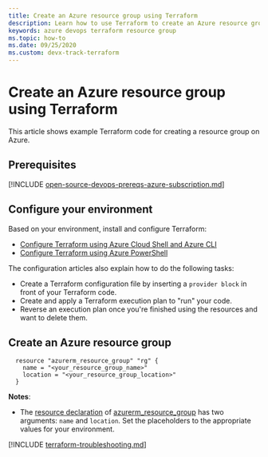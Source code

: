 ```yaml
---
title: Create an Azure resource group using Terraform
description: Learn how to use Terraform to create an Azure resource group
keywords: azure devops terraform resource group
ms.topic: how-to
ms.date: 09/25/2020
ms.custom: devx-track-terraform
---
```


# Create an Azure resource group using Terraform

This article shows example Terraform code for creating a resource group on Azure.

## Prerequisites

[!INCLUDE [open-source-devops-prereqs-azure-subscription.md](../includes/open-source-devops-prereqs-azure-subscription.md)]

## Configure your environment

Based on your environment, install and configure Terraform:

- [Configure Terraform using Azure Cloud Shell and Azure CLI](get-started-cloud-shell.md)
- [Configure Terraform using Azure PowerShell](get-started-powershell.md)

The configuration articles also explain how to do the following tasks:

- Create a Terraform configuration file by inserting a `provider block` in front of your Terraform code.
- Create and apply a Terraform execution plan to "run" your code.
- Reverse an execution plan once you're finished using the resources and want to delete them.

## Create an Azure resource group

```hcl
  resource "azurerm_resource_group" "rg" {
    name = "<your_resource_group_name>"
    location = "<your_resource_group_location>"
  }
```

**Notes**:

- The [resource declaration](https://www.terraform.io/docs/configuration/resources.html) of [azurerm_resource_group](https://www.terraform.io/docs/providers/azurerm/r/resource_group.html) has two arguments: `name` and `location`. Set the placeholders to the appropriate values for your environment.

[!INCLUDE [terraform-troubleshooting.md](includes/terraform-troubleshooting.md)]
